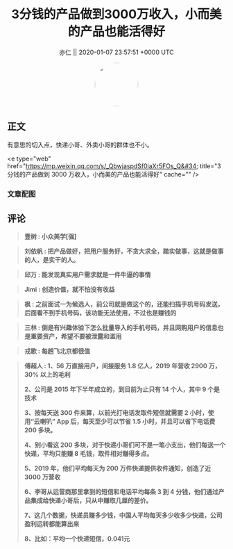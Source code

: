 <h1 align="center">3分钱的产品做到3000万收入，小而美的产品也能活得好</h1>




<p align="center">
    <a>亦仁 || 2020-01-07 23:57:51 &#43;0000 UTC</a>
</p>

<div align="center">
    <img src="https://images.zsxq.com/Fn3NQqCN8nuGF86yZPXSbEsl0mb3?e=1590940799&amp;token=kIxbL07-8jAj8w1n4s9zv64FuZZNEATmlU_Vm6zD:pfbNc8W3hS0oYG_hyXXh_rHMHuc=" width="100" height="100" style="border:1px solid;border-radius:50%; color:#ffffff"/>
</div>




## 正文

<div>
有意思的切入点，快递小哥、外卖小哥的群体也不小。

&lt;e type=&#34;web&#34; href=&#34;https://mp.weixin.qq.com/s/_QbwjaspdSf0iaXr5FOs_Q&#34; title=&#34;3 分钱的产品做到 3000 万收入，小而美的产品也能活得好&#34; cache=&#34;&#34; /&gt;
</div>

### 文章配图

<div class="image" align="center">

</div>


## 评论

<div align="left">
<div>

<blockquote >
<span> <strong>壹树 : 小众美学[强] </strong></span>
</blockquote>

<blockquote >
<span> <strong>刘依帆 : 把产品做好，把用户服务好，不贪大求全，踏实做事，这就是做事的人，是实干的人。 </strong></span>
</blockquote>

<blockquote >
<span> <strong>邱万 : 能发现真实用户需求就是一件牛逼的事情 </strong></span>
</blockquote>

<blockquote >
<span> <strong>Jimi : 创造价值，就不怕没有收益 </strong></span>
</blockquote>

<blockquote >
<span> <strong>枫 : 之前面试一为候选人，前公司就是做这个的，还能扫描手机号码发送，后面看不到手机号码，该功能无法使用，不过也是赚钱的 </strong></span>
</blockquote>

<blockquote >
<span> <strong>三林 : 倒是有兴趣体验下怎么批量导入的手机号码，并且网购用户的信息也是重要资产，希望不要被泄露和滥用 </strong></span>
</blockquote>

<blockquote >
<span> <strong>戎歌 : 每趟飞北京都很值 </strong></span>
</blockquote>

<blockquote >
<span> <strong>傅超人 : 1、56 万直接用户，间接服务 1.8 亿人，2019 年营收 2900 万，30% 以上的毛利

2、公司是 2015 年下半年成立的，到目前为止只有 14 个人，其中 9 个是技术

3、按每天送 300 件来算，以前光打电话发取件短信就需要 2 小时，使用“云喇叭” App 后，每天至少可以节省 1.5 小时，并且可以省下电话费 200 多块。

4、别小看这 200 多块，对于快递小哥们可不是一笔小支出，他们每送一个快递，平均只能赚 8 毛钱，取件相对赚得多点。

5、2019 年，他们平均每天为 200 万件快递提供收件通知，创造了近 3000 万营收

6、李哥从运营商那里拿到的短信和电话平均每条 3 到 4 分钱，他们通过产品集成给快递小哥后，只从中赚取几厘的差价。

7、这几个数据，快递员赚多少钱，中国人平均每天多少收多少快递，公司盈利运转都能算出来

8、比如：平均一个快递短信，0.041元 </strong></span>
</blockquote>

</div>
</div>